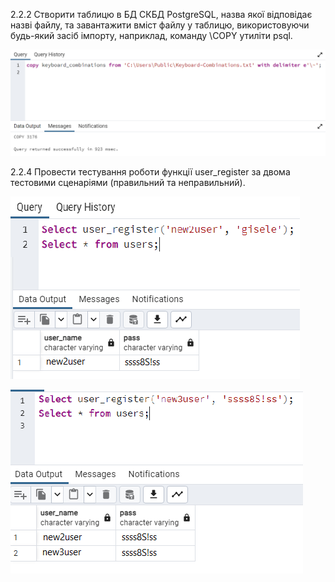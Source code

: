2.2.2 Створити таблицю в БД СКБД PostgreSQL, назва якої відповідає назві файлу, та
завантажити вміст файлу у таблицю, використовуючи будь-який засіб імпорту, наприклад,
команду \COPY утиліти psql.

![alt-text](https://github.com/oleksandrblazhko/ai-191-buchihin/blob/laboratory-work-7/Laboratory-Work-10/images/2.2.1.png)

2.2.4 Провести тестування роботи функції user_register за двома тестовими
сценаріями (правильний та неправильний).

![alt-text](https://github.com/oleksandrblazhko/ai-191-buchihin/blob/laboratory-work-7/Laboratory-Work-10/images/2.2.2.png)

![alt-text](https://github.com/oleksandrblazhko/ai-191-buchihin/blob/laboratory-work-7/Laboratory-Work-10/images/2.2.3.png)
